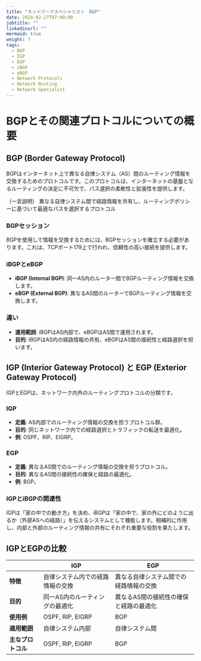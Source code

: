 ```yaml
---
title: "ネットワークスペシャリスト　BGP"
date: 2024-02-27T07:00:00
jobtitle: ""
linkedinurl: ""
mermaid: true
weight: 7
tags:
  - BGP
  - IGP
  - EGP
  - iBGP
  - eBGP
  - Network Protocols
  - Network Routing
  - Network Specialist
---
```


# BGPとその関連プロトコルについての概要

## BGP (Border Gateway Protocol)

BGPはインターネット上で異なる自律システム（AS）間のルーティング情報を交換するためのプロトコルです。このプロトコルは、インターネットの基盤となるルーティングの決定に不可欠で、パス選択の柔軟性と拡張性を提供します。

（一言説明）
異なる自律システム間で経路情報を共有し、ルーティングポリシーに基づいて最適なパスを選択するプロトコル

### **BGPセッション**

BGPを使用して情報を交換するためには、BGPセッションを確立する必要があります。これは、TCPポート179上で行われ、信頼性の高い接続を提供します。

### iBGPとeBGP

- **iBGP (Internal BGP)**: 同一AS内のルーター間でBGPルーティング情報を交換します。
- **eBGP (External BGP)**: 異なるAS間のルーターでBGPルーティング情報を交換します。

### 違い

- **運用範囲**: iBGPはAS内部で、eBGPはAS間で運用されます。
- **目的**: iBGPはAS内の経路情報の共有、eBGPはAS間の接続性と経路選択を担います。

## IGP (Interior Gateway Protocol) と EGP (Exterior Gateway Protocol)

IGPとEGPは、ネットワーク内外のルーティングプロトコルの分類です。

### IGP

- **定義**: AS内部でのルーティング情報の交換を担うプロトコル群。
- **目的**: 同じネットワーク内での経路選択とトラフィックの転送を最適化。
- **例**: OSPF、RIP、EIGRP。

### EGP

- **定義**: 異なるAS間でのルーティング情報の交換を担うプロトコル。
- **目的**: 異なるAS間の接続性の確保と経路の最適化。
- **例**: BGP。

### IGPとiBGPの関連性

IGPは「家の中での動き方」を決め、iBGPは「家の中で、家の外にどのように出るか（外部ASへの経路）」を伝えるシステムとして機能します。相補的に作用し、内部と外部のルーティング情報の共有にそれぞれ重要な役割を果たします。

## IGPとEGPの比較

|          | IGP                                   | EGP                                 |
|----------|---------------------------------------|-------------------------------------|
| **特徴**     | 自律システム内での経路情報の交換                 | 異なる自律システム間での経路情報の交換           |
| **目的**     | 同一AS内のルーティングの最適化                 | 異なるAS間の接続性の確保と経路の最適化         |
| **使用例**   | OSPF, RIP, EIGRP                        | BGP                                 |
| **適用範囲** | 自律システム内部                           | 自律システム間                           |
| **主なプロトコル** | OSPF, RIP, EIGRP                        | BGP                                 |
